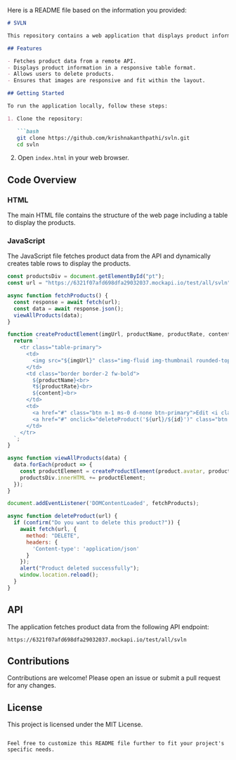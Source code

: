 Here is a README file based on the information you provided:

```markdown
# SVLN

This repository contains a web application that displays product information fetched from an API. The application is built using HTML, CSS, and JavaScript.

## Features

- Fetches product data from a remote API.
- Displays product information in a responsive table format.
- Allows users to delete products.
- Ensures that images are responsive and fit within the layout.

## Getting Started

To run the application locally, follow these steps:

1. Clone the repository:

   ```bash
   git clone https://github.com/krishnakanthpathi/svln.git
   cd svln
   ```

2. Open `index.html` in your web browser.

## Code Overview

### HTML

The main HTML file contains the structure of the web page including a table to display the products.

### JavaScript

The JavaScript file fetches product data from the API and dynamically creates table rows to display the products.

```javascript
const productsDiv = document.getElementById("pt");
const url = "https://6321f07afd698dfa29032037.mockapi.io/test/all/svln";

async function fetchProducts() {
  const response = await fetch(url);
  const data = await response.json();
  viewAllProducts(data);
}

function createProductElement(imgUrl, productName, productRate, content, cap, id) {
  return `
    <tr class="table-primary">
      <td>
        <img src="${imgUrl}" class="img-fluid img-thumbnail rounded-top" width="200" alt="${content}">
      </td>
      <td class="border border-2 fw-bold">
        ${productName}<br>
        ₹${productRate}<br>
        ${content}<br>
      </td>
      <td>
        <a href="#" class="btn m-1 ms-0 d-none btn-primary">Edit <i class="fa fa-edit" aria-hidden="true"></i></a>
        <a href="#" onclick="deleteProduct('${url}/${id}')" class="btn m-1 ms-0 btn-danger">Delete <i class="fa-solid fa-trash"></i></a>
      </td>
    </tr>
  `;
}

async function viewAllProducts(data) {
  data.forEach(product => {
    const productElement = createProductElement(product.avatar, product.productname, product.cost, product.content, product.cap, product.id);
    productsDiv.innerHTML += productElement;
  });
}

document.addEventListener('DOMContentLoaded', fetchProducts);

async function deleteProduct(url) {
  if (confirm("Do you want to delete this product?")) {
    await fetch(url, {
      method: "DELETE",
      headers: {
        'Content-type': 'application/json'
      }
    });
    alert("Product deleted successfully");
    window.location.reload();
  }
}
```

## API

The application fetches product data from the following API endpoint:

```
https://6321f07afd698dfa29032037.mockapi.io/test/all/svln
```

## Contributions

Contributions are welcome! Please open an issue or submit a pull request for any changes.

## License

This project is licensed under the MIT License.
```

Feel free to customize this README file further to fit your project's specific needs.